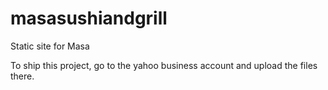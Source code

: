 # masasushiandgrill

Static site for Masa

To ship this project, go to the yahoo business account and upload the files there.
